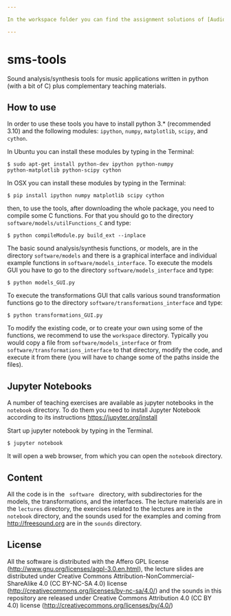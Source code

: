 ```yaml
---

In the workspace folder you can find the assignment solutions of [Audio Signal Processing for Music Applications](https://www.coursera.org/learn/audio-signal-processing/) course in co-operation with [Universitat Pompeu Fabra](https://www.upf.edu/en/). This course grants *no certificate*, and is free and open-source.

---
```


sms-tools
========= 


Sound analysis/synthesis tools for music applications written in python (with a bit of C) plus complementary teaching materials.

How to use
----------

In order to use these tools you have to install python 3.* (recommended 3.10) and the following modules: <code>ipython</code>, <code>numpy</code>, <code>matplotlib</code>, <code>scipy</code>, and <code>cython</code>. 

In Ubuntu you can install these modules by typing in the Terminal:

<code>$ sudo apt-get install python-dev ipython python-numpy python-matplotlib python-scipy cython</code>

In OSX you can install these modules by typing in the Terminal:

<code>$ pip install ipython numpy matplotlib scipy cython</code>

then, to use the tools, after downloading the whole package, you need to compile some C functions. For that you should go to the directory <code>software/models/utilFunctions_C</code> and type:</p>

<code>$ python compileModule.py build_ext --inplace </code>

The basic sound analysis/synthesis functions, or models, are in the directory <code>software/models</code> and there is a graphical interface and individual example functions in <code>software/models_interface</code>. To execute the models GUI you have to go to the directory <code>software/models_interface</code> and type: 

<code>$ python models_GUI.py </code>

To execute the transformations GUI that calls various sound transformation functions go to the directory <code>software/transformations_interface</code> and type: 

<code>$ python transformations_GUI.py </code>

To modify the existing code, or to create your own using some of the functions, we recommend to use the <code>workspace</code> directory. Typically you would copy a file from <code>software/models_interface</code> or from <code>software/transformations_interface</code> to that directory, modify the code, and execute it from there (you will have to change some of the paths inside the files). 

Jupyter Notebooks
-------
A number of teaching exercises are available as jupyter notebooks in the <code>notebook</code> directory. To do them you need to install Jupyter Notebook according to its instructions https://jupyter.org/install

Start up jupyter notebook by typing in the Terminal.

<code>$ jupyter notebook</code> 

It will open a web browser, from which you can open the <code>notebook</code> directory.

Content
-------

All the code is in the <code> software </code> directory, with subdirectories for the models, the transformations, and the interfaces. The lecture materials are in the <code>lectures</code> directory, the exercises related to the lectures are in the  <code>notebook</code> directory, and the sounds used for the examples and coming from http://freesound.org are in the <code>sounds</code> directory.

License
-------
All the software is distributed with the Affero GPL license (http://www.gnu.org/licenses/agpl-3.0.en.html), the lecture slides are distributed under Creative Commons Attribution-NonCommercial-ShareAlike 4.0 (CC BY-NC-SA 4.0) license (http://creativecommons.org/licenses/by-nc-sa/4.0/) and the sounds in this repository are released under Creative Commons Attribution 4.0 (CC BY 4.0) license (http://creativecommons.org/licenses/by/4.0/)

